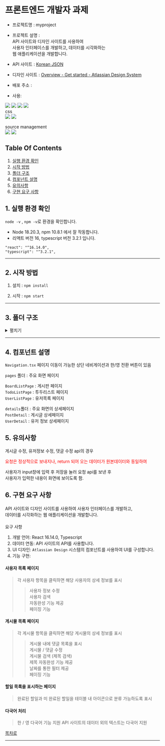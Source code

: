 # 프론트엔드 개발자 과제 

- 프로젝트명 : myproject
- 프로젝트 설명 :  
  API 사이트와 디자인 사이트를 사용하여      
  사용자 인터페이스를 개발하고, 데이터를 시각화하는   
  웹 애플리케이션을 개발합니다.    
 
- API 사이트 : [Korean JSON](https://koreanjson.com/)  
- 디자인 사이트 : [Overview - Get started - Atlassian Design System](https://atlassian.design/components/)  

- 배포 주소 : 

- 사용:

<div align=left> 
  <img src="https://img.shields.io/badge/html5-E34F26?style=for-the-badge&logo=html5&logoColor=white"> 
  <img src="https://img.shields.io/badge/css-1572B6?style=for-the-badge&logo=css3&logoColor=white"> 
  <img src="https://img.shields.io/badge/javascript-F7DF1E?style=for-the-badge&logo=javascript&logoColor=black"> 
  <img src="https://img.shields.io/badge/react-61DAFB?style=for-the-badge&logo=react&logoColor=black"> 
  <br>
 css <br/>
   <img src="https://img.shields.io/badge/Atlassian-0052CC?style=for-the-badge&logo=Atlassian&logoColor=white">
   <img src="https://img.shields.io/badge/Tailwindcss-06B6D4?style=for-the-badge&logo=tailwindcss&logoColor=white">

source management <br/>
  <img src="https://img.shields.io/badge/github-181717?style=for-the-badge&logo=github&logoColor=white">
  <img src="https://img.shields.io/badge/git-F05032?style=for-the-badge&logo=git&logoColor=white">
 
</div>






## Table Of Contents
1. [실행 환경 확인](#1-실행-환경-확인)
2. [시작 방법](#2-시작-방법)
3. [폴더 구조](#3-폴더-구조)
4. [컴포넌트 설명](#4-컴포넌트-설명)
5. [유의사항](#5-유의사항)
6. [구현 요구 사항](#6-구현-요구-사항)
     




  


  



   

## 1. 실행 환경 확인
```node -v``` , ```npm -v```로 환경을 확인합니다.  
- Node 18.20.3, npm 10.8.1 에서 잘 작동합니다.    
- 리액트 버전 16, typescript 버전 3.2.1 입니다.

```
"react": "^16.14.0",
"typescript": "^3.2.1",
```



***
## 2. 시작 방법

1. 설치 : ```npm install```

2. 시작 : ```npm start```



<hr/>

## 3. 폴더 구조 
<details><summary>펼치기</summary> 
  
```css
myproject
│  App.tsx
│  index.css
│  index.tsx
│  logo.svg
│  output.css
│  react-app-env.d.ts
│  reportWebVitals.ts
│  setupTests.ts
├─@types
│      react-i18next.d.ts
├─atom
│      atoms.tsx
├─components                            // 공통으로 사용되는 컴포넌트 분리 (자동완성, 네비게이션)
│  │  AutoComplete.tsx
│  │  Navigation.tsx
│  └─pages                              //주요 화면 페이지
│      │  BoardListPage.tsx
│      │  Home.tsx
│      │  TodoListPage.tsx
│      │  UserListPage.tsx
│      └─details                        // 주요 화면의 상세페이지
│              PostDetail.tsx
│              UserDetail.tsx
├─function                              // 공통으로 사용되는 함수 분리
│      createKey.ts
│      formDate.ts                       
│      handleSearchTermChange.ts          
└─locales                               // i18n 을 사용하여 한/영 전환 지원
    │  i18n.ts
    │  index.ts
    ├─en
    │      index.ts
    │      main.json
    └─ko
            index.ts
            main.json
```

 
 
 
 
 </details>
 

 

<hr/>

## 4. 컴포넌트 설명

```Navigation.tsx```
페이지 이동이 가능한 상단 네비게이션과 한/영 전환 버튼이 있음
 
 
```pages``` 폴더 : 주요 화면 페이지

```BoardListPage``` : 게시판 페이지  
```TodoListPage``` : 투두리스트 페이지  
```UserListPage``` : 유저목록 페이지   
  
```details```폴더 : 주요 화면의 상세페이지  
```PostDetail``` : 게시글 상세페이지  
```UserDetail``` : 유저 정보 상세페이지   


## 5. 유의사항

게시글 수정, 유저정보 수정, 댓글 수정 api의 경우    

<span style="color:red">요청은 정상적으로 보내지나, 
return 되어 오는 데이터가 원본데이터와 동일하여</span>

 
  
사용자가 input창에 입력 후 저장을 눌러 요청 api를 보낸 후  
사용자가 입력한 내용이 화면에 보이도록 함.  






 
## 6. 구현 요구 사항
  
#### 
API 사이트와 디자인 사이트를 사용하여 사용자 인터페이스를 개발하고,  
데이터를 시각화하는 웹 애플리케이션을 개발합니다.

#### 
 
요구 사항
1. 개발 언어: React 16.14.0, Typescript  
2. 데이터 연동: API 사이트의 API를 사용합니다.  
3. UI 디자인: ```Atlassian Design``` 시스템의 컴포넌트를 사용하여 UI를 구성합니다.  
4. 기능 구현:
   
#### 사용자 목록 페이지
> 각 사용자 항목을 클릭하면 해당 사용자의 상세 정보를 표시  
>> 사용자 정보 수정  
> 사용자 검색  
>> 자동완성 기능 제공  
> 페이징 기능  

#### 게시물 목록 페이지
> 각 게시물 항목을 클릭하면 해당 게시물의 상세 정보를 표시   
>> 게시물 내에 댓글 목록을 표시  
>> 게시물 / 댓글 수정  
> 게시물 검색 (제목 검색)  
>> 제목 자동완성 기능 제공  
> 날짜를 통한 필터 제공  
>> 페이징 기능  

#### 할일 목록을 표시하는 페이지
> 완료된 할일과 미 완료된 할일을 테이블 내 아이콘으로 분류 가능하도록 표시    

#### 다국어 처리  
> 한 / 영 다국어 기능 지원
> API 사이트의 데이터 외의 텍스트는 다국어 지원
 
</details>


<div align="left">
  
[목차로](#목차)

</div>


 

<hr/>
